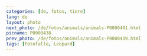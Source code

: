 ```yaml
---
categories: [de, fotos, tiere]
lang: de
layout: photo
next_photo: /de/fotos/animals/animals-P0000401.html
picname: P0000438
prev_photo: /de/fotos/animals/animals-P0000439.html
tags: [Fotofalle, Leopard]
---
```

